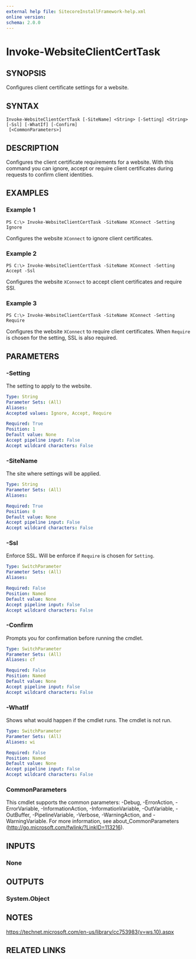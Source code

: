 ```yaml
---
external help file: SitecoreInstallFramework-help.xml
online version: 
schema: 2.0.0
---
```


# Invoke-WebsiteClientCertTask

## SYNOPSIS
Configures client certificate settings for a website.

## SYNTAX

```
Invoke-WebsiteClientCertTask [-SiteName] <String> [-Setting] <String> [-Ssl] [-WhatIf] [-Confirm]
 [<CommonParameters>]
```

## DESCRIPTION
Configures the client certificate requirements for a website.
With this command you can ignore, accept or require client certificates during requests to confirm client identities.

## EXAMPLES

### Example 1
```
PS C:\> Invoke-WebsiteClientCertTask -SiteName XConnect -Setting Ignore
```

Configures the website `XConnect` to ignore client certificates.

### Example 2
```
PS C:\> Invoke-WebsiteClientCertTask -SiteName XConnect -Setting Accept -Ssl
```

Configures the website `XConnect` to accept client certificates and require SSl.

### Example 3
```
PS C:\> Invoke-WebsiteClientCertTask -SiteName XConnect -Setting Require
```

Configures the website `XConnect` to require client certificates.
When `Require` is chosen for the setting, SSL is also required.

## PARAMETERS

### -Setting
The setting to apply to the website.

```yaml
Type: String
Parameter Sets: (All)
Aliases: 
Accepted values: Ignore, Accept, Require

Required: True
Position: 1
Default value: None
Accept pipeline input: False
Accept wildcard characters: False
```

### -SiteName
The site where settings will be applied.

```yaml
Type: String
Parameter Sets: (All)
Aliases: 

Required: True
Position: 0
Default value: None
Accept pipeline input: False
Accept wildcard characters: False
```

### -Ssl
Enforce SSL.
Will be enforce if `Require` is chosen for `Setting`.

```yaml
Type: SwitchParameter
Parameter Sets: (All)
Aliases: 

Required: False
Position: Named
Default value: None
Accept pipeline input: False
Accept wildcard characters: False
```

### -Confirm
Prompts you for confirmation before running the cmdlet.

```yaml
Type: SwitchParameter
Parameter Sets: (All)
Aliases: cf

Required: False
Position: Named
Default value: None
Accept pipeline input: False
Accept wildcard characters: False
```

### -WhatIf
Shows what would happen if the cmdlet runs.
The cmdlet is not run.

```yaml
Type: SwitchParameter
Parameter Sets: (All)
Aliases: wi

Required: False
Position: Named
Default value: None
Accept pipeline input: False
Accept wildcard characters: False
```

### CommonParameters
This cmdlet supports the common parameters: -Debug, -ErrorAction, -ErrorVariable, -InformationAction, -InformationVariable, -OutVariable, -OutBuffer, -PipelineVariable, -Verbose, -WarningAction, and -WarningVariable. For more information, see about_CommonParameters (http://go.microsoft.com/fwlink/?LinkID=113216).

## INPUTS

### None

## OUTPUTS

### System.Object

## NOTES
https://technet.microsoft.com/en-us/library/cc753983(v=ws.10).aspx

## RELATED LINKS

